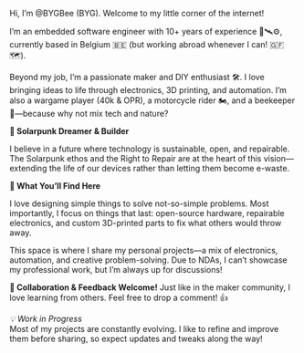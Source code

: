 Hi, I’m @BYGBee (BYG). Welcome to my little corner of the internet!

I’m an embedded software engineer with 10+ years of experience 🚀🛰️⚙️, currently based in Belgium 🇧🇪 (but working abroad whenever I can! 🇬🇫 🗺️).

Beyond my job, I’m a passionate maker and DIY enthusiast 🛠️. I love bringing ideas to life through electronics, 3D printing, and automation. I’m also a wargame player (40k & OPR), a motorcycle rider 🏍️, and a beekeeper 🐝—because why not mix tech and nature?

<b>🌱 Solarpunk Dreamer & Builder</b>

I believe in a future where technology is sustainable, open, and repairable. The Solarpunk ethos and the Right to Repair are at the heart of this vision—extending the life of our devices rather than letting them become e-waste.

<b>🔧 What You’ll Find Here</b>

I love designing simple things to solve not-so-simple problems. Most importantly, I focus on things that last: open-source hardware, repairable electronics, and custom 3D-printed parts to fix what others would throw away.

This space is where I share my personal projects—a mix of electronics, automation, and creative problem-solving. Due to NDAs, I can’t showcase my professional work, but I’m always up for discussions!

<b>💬 Collaboration & Feedback Welcome!</b> Just like in the maker community, I love learning from others. Feel free to drop a comment! 👍

<i>💡 Work in Progress</i><br>
Most of my projects are constantly evolving. I like to refine and improve them before sharing, so expect updates and tweaks along the way!

<!---
BYGBee/BYGBee is a ✨ special ✨ repository because its `README.md` (this file) appears on your GitHub profile.
You can click the Preview link to take a look at your changes.
--->
